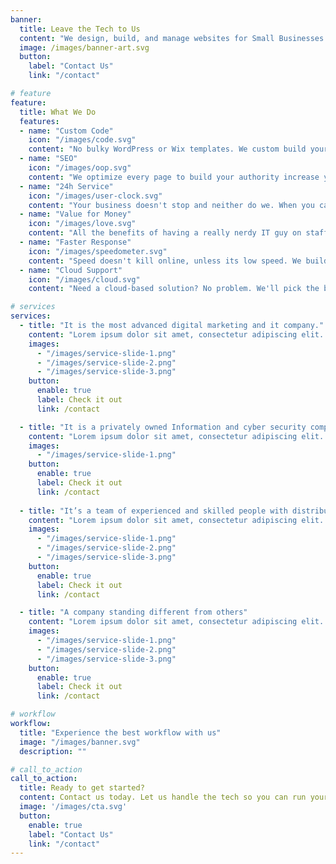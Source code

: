 ```yaml
---
banner:
  title: Leave the Tech to Us
  content: "We design, build, and manage websites for Small Businesses and Startups so they can focus on what matters: running their business. No need to worry about purchasing domains, updating websites, tracking SEO trends; we do it all for you."  
  image: /images/banner-art.svg
  button:
    label: "Contact Us"
    link: "/contact"

# feature
feature: 
  title: What We Do
  features:
  - name: "Custom Code"
    icon: "/images/code.svg"
    content: "No bulky WordPress or Wix templates. We custom build your site to reflect your brand."
  - name: "SEO"
    icon: "/images/oop.svg"
    content: "We optimize every page to build your authority increase your search rankings on Google."
  - name: "24h Service"
    icon: "/images/user-clock.svg"
    content: "Your business doesn't stop and neither do we. When you call, your lead developer answers."
  - name: "Value for Money"
    icon: "/images/love.svg"
    content: "All the benefits of having a really nerdy IT guy on staff, but 1/10th the salary."
  - name: "Faster Response"
    icon: "/images/speedometer.svg"
    content: "Speed doesn't kill online, unless its low speed. We build with the latest tech to get you 100% performance."
  - name: "Cloud Support"
    icon: "/images/cloud.svg"
    content: "Need a cloud-based solution? No problem. We'll pick the best provider based on your needs."

# services
services:
  - title: "It is the most advanced digital marketing and it company."
    content: "Lorem ipsum dolor sit amet, consectetur adipiscing elit. Consequat tristique eget amet, tempus eu at consecttur. Leo facilisi nunc viverra tellus. Ac laoreet sit vel consquat. consectetur adipiscing elit. Consequat tristique eget amet, tempus eu at consecttur. Leo facilisi nunc viverra tellus. Ac laoreet sit vel consquat."
    images:
      - "/images/service-slide-1.png"
      - "/images/service-slide-2.png"
      - "/images/service-slide-3.png"
    button:
      enable: true
      label: Check it out
      link: /contact

  - title: "It is a privately owned Information and cyber security company"
    content: "Lorem ipsum dolor sit amet, consectetur adipiscing elit. Consequat tristique eget amet, tempus eu at consecttur. Leo facilisi nunc viverra tellus. Ac laoreet sit vel consquat. consectetur adipiscing elit. Consequat tristique eget amet, tempus eu at consecttur. Leo facilisi nunc viverra tellus. Ac laoreet sit vel consquat."
    images: 
      - "/images/service-slide-1.png"
    button:
      enable: true
      label: Check it out
      link: /contact
  
  - title: "It’s a team of experienced and skilled people with distributions"
    content: "Lorem ipsum dolor sit amet, consectetur adipiscing elit. Consequat tristique eget amet, tempus eu at consecttur. Leo facilisi nunc viverra tellus. Ac laoreet sit vel consquat. consectetur adipiscing elit. Consequat tristique eget amet, tempus eu at consecttur. Leo facilisi nunc viverra tellus. Ac laoreet sit vel consquat."
    images:
      - "/images/service-slide-1.png"
      - "/images/service-slide-2.png"
      - "/images/service-slide-3.png"
    button:
      enable: true
      label: Check it out
      link: /contact

  - title: "A company standing different from others"
    content: "Lorem ipsum dolor sit amet, consectetur adipiscing elit. Consequat tristique eget amet, tempus eu at consecttur. Leo facilisi nunc viverra tellus. Ac laoreet sit vel consquat. consectetur adipiscing elit. Consequat tristique eget amet, tempus eu at consecttur. Leo facilisi nunc viverra tellus. Ac laoreet sit vel consquat."
    images:
      - "/images/service-slide-1.png"
      - "/images/service-slide-2.png"
      - "/images/service-slide-3.png"
    button:
      enable: true
      label: Check it out
      link: /contact

# workflow
workflow: 
  title: "Experience the best workflow with us"
  image: "/images/banner.svg"
  description: ""

# call_to_action
call_to_action:
  title: Ready to get started?
  content: Contact us today. Let us handle the tech so you can run your business.
  image: '/images/cta.svg'
  button:
    enable: true
    label: "Contact Us"
    link: "/contact"
---
```

